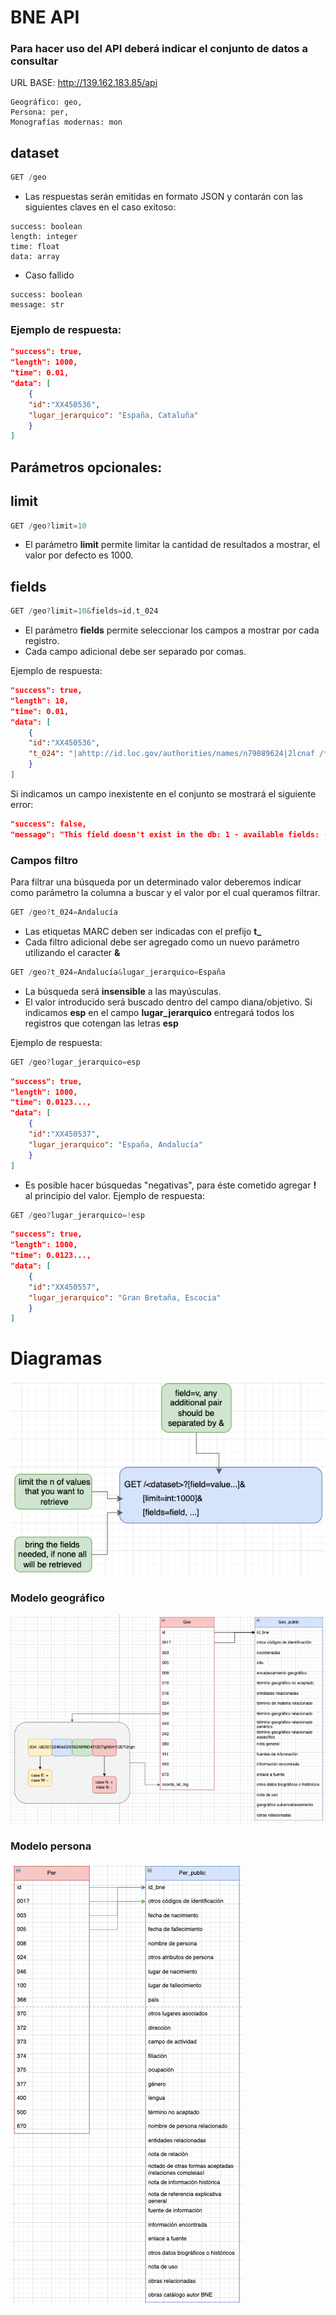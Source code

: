 # BNE API

### Para hacer uso del API deberá indicar el conjunto de datos a consultar

URL BASE: http://139.162.183.85/api
```
Geográfico: geo,
Persona: per,
Monografías modernas: mon
```

## dataset
```js
GET /geo
```
* Las respuestas serán emitidas en formato JSON y contarán con las siguientes claves en el caso exitoso:
```
success: boolean
length: integer
time: float
data: array 
```
* Caso fallido
```
success: boolean
message: str
```

### Ejemplo de respuesta:
```json
"success": true,
"length": 1000,
"time": 0.01,
"data": [
    {
    "id":"XX450536",
    "lugar_jerarquico": "España, Cataluña"
    }
]
```
## Parámetros opcionales:


## limit
```js
GET /geo?limit=10
```
* El parámetro <strong>limit</strong> permite limitar la cantidad de resultados a mostrar, el valor por defecto es 1000.

## fields

```js
GET /geo?limit=10&fields=id,t_024
```

* El parámetro <strong>fields</strong> permite seleccionar los campos a mostrar por cada registro.
* Cada campo adicional debe ser separado por comas.

Ejemplo de respuesta:
```json
"success": true,
"length": 10,
"time": 0.01,
"data": [
    {
    "id":"XX450536",
    "t_024": "|ahttp://id.loc.gov/authorities/names/n79089624|2lcnaf /**/ |ahttp://viaf.org/viaf/316429160|2viaf"
    }
]
```

Si indicamos un campo inexistente en el conjunto se mostrará el siguiente error:

```json
"success": false,
"message": "This field doesn't exist in the db: 1 - available fields: ('id', 't_001', 't_024'..."
```

### Campos filtro

Para filtrar una búsqueda por un determinado valor deberemos indicar como parámetro la columna a buscar y el valor por el cual queramos filtrar.

```js
GET /geo?t_024=Andalucía
```

* Las etiquetas MARC deben ser indicadas con el prefijo <strong>t_</strong>
* Cada filtro adicional debe ser agregado como un nuevo parámetro utilizando el caracter <strong>&</strong>

```js
GET /geo?t_024=Andalucía&lugar_jerarquico=España
```

* La búsqueda será <strong>insensible</strong> a las mayúsculas.
* El valor introducido será buscado dentro del campo diana/objetivo. Si indicamos <strong>esp</strong> en el campo <strong>lugar_jerarquico</strong> entregará todos los registros que cotengan las letras <strong>esp</strong>

Ejemplo de respuesta:
```js
GET /geo?lugar_jerarquico=esp
```
```json
"success": true,
"length": 1000,
"time": 0.0123...,
"data": [
    {
    "id":"XX450537",
    "lugar_jerarquico": "España, Andalucía"
    }
]
```

* Es posible hacer búsquedas "negativas", para éste cometido agregar <strong>!</strong> al principio del valor.
Ejemplo de respuesta:
```js
GET /geo?lugar_jerarquico=!esp
```
```json
"success": true,
"length": 1000,
"time": 0.0123...,
"data": [
    {
    "id":"XX450557",
    "lugar_jerarquico": "Gran Bretaña, Escocia"
    }
]
```

# Diagramas

![request api](https://raw.githubusercontent.com/vgenov-py/bne_api/develop/draw/request_api.png)

### Modelo geográfico

![Modelo geográfico](https://raw.githubusercontent.com/vgenov-py/bne_api/develop/draw/geo_model.png)

### Modelo persona

![Modelo persona](https://raw.githubusercontent.com/vgenov-py/bne_api/develop/draw/per_model.png)